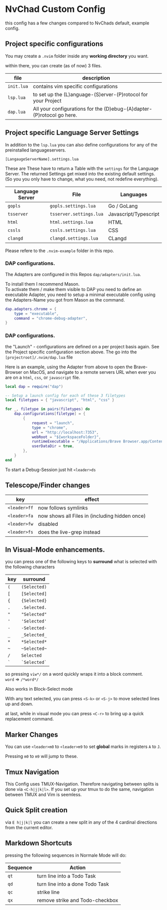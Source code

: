 # NvChad Custom Config

this config has a few changes compared to NvChads default, example config.

## Project specific configurations

You may create a `.nvim` folder inside any **working directory** you want.

within there, you can create (as of now) 3 files.

| file       | description                                                           |
| ---------- | --------------------------------------------------------------------- |
| `init.lua` | contains vim specific configurations                                  |
| `lsp.lua`  | to set up the (L)anguage-(S)erver-(P)rotocol for your Project         |
| `dap.lua`  | All your configurations for the (D)ebug-(A)dapter-(P)rotocol go here. |

## Project specific Language Server Settings

In addition to the `lsp.lua` you can also define configurations for any of the
preinstalled languageservers.

```
[LangaugeServerName].settings.lua
```

These are These have to return a Table with the `settings` for the Language
Server. The returned Settings get mixed into the existing default settings. (So
you you only have to change, what you need, not redefine everything).

| Language Server | File                    | Languages             |
| --------------- | ----------------------- | --------------------- |
| `gopls`         | `gopls.settings.lua`    | Go / GoLang           |
| `tsserver`      | `tsserver.settings.lua` | Javascript/Typescript |
| `html`          | `html.settings.lua`     | HTML                  |
| `cssls`         | `cssls.settings.lua`    | CSS                   |
| `clangd`        | `clangd.settings.lua`   | CLangd                |

Please refere to the `.nvim-example` folder in this repo.

### DAP configurations.

The Adapters are configured in this Repos `dap/adapters/init.lua`.

To install them I recommend Mason.\
To activate them / make them visible to DAP you need to define an executable
Adapter, you need to setup a minimal executable config using the Adapters-Name
you got from Mason as the command.

```lua
dap.adapters.chrome = {
    type = "executable",
    command = "chrome-debug-adapter",
}
```

### DAP configurations.

the "Launch" - configurations are defined on a per project basis again. See the
Project specific configuration section above. The go into the
`[projectroot]/.nvim/dap.lua` file

Here is an example, using the Adapter from above to open the Brave-Browser on
MacOS, and navigate to a remote servers URL when ever you are on a `html`,
`css`, or `javascript` file.

```lua
local dap = require("dap")

-- Setup a launch config for each of these 3 filetypes
local filetypes = { "javascript", "html", "css" }

for _, filetype in pairs(filetypes) do
	dap.configurations[filetype] = {
		{
			request = "launch",
			type = "chrome",
			url = "http://localhost:7353",
			webRoot = "${workspaceFolder}",
			runtimeExecutable = "/Applications/Brave Browser.app/Contents/MacOS/Brave Browser",
			userDataDir = true,
		},
	}
end
```

To start a Debug-Session just hit `<leader>ds`

## Telescope/Finder changes

| key          | effect                                         |
| ------------ | ---------------------------------------------- |
| `<leader>ff` | now follows symlinks                           |
| `<leader>fa` | now shows all Files in (including hidden once) |
| `<leader>fw` | disabled                                       |
| `<leader>fs` | does the live-grep instead                     |

## In Visual-Mode enhancements.

you can press one of the following keys to **surround** what is selected with
the following characters

| key     | surround         |
| ------- | ---------------- |
| `(`     | `(Selected)`     |
| `[`     | `[Selected]`     |
| `{`     | `{Selected}`     |
| `.`     | `.Selected.`     |
| `"`     | `"Selected"`     |
| `'`     | `'Selected'`     |
| `-`     | `-Selected-`     |
| `_`     | `_Selected_`     |
| `*`     | `*Selected*`     |
| `~`     | `~Selected~`     |
| `/`     | `Selected`       |
| `` ` `` | `` `Selected` `` |

so pressing `viw*/` on a word quickly wraps it into a block comment.\
`word` => `/*word*/`

Also works in Block-Select mode

With any text selected, you can press `<S-k>` or `<S-j>` to move selected lines
up and down.

at last, while in visual mode you can press `<C-r>` to bring up a quick
replacement command.

## Marker Changes

You can use `<leader>m0` to `<leader>m9` to set **global** marks in registers
`A` to `J`.

Pressing `m0` to `m9` will jump to these.

## Tmux Navigation

This Config uses TMUX-Navigation. Therefore navigating between splits is done
via `<C-h|j|k|l>`. If you set up your tmux to do the same, navigation between
TMUX and Vim is seemless.

## Quick Split creation

via `E h|j|k|l` you can create a new split in any of the 4 cardinal directions
from the current editor.

## Markdown Shortcuts
pressing the following sequences in Normale Mode will do:

| Sequence | Action                          |
| -------- | ------------------------------- |
| `qt`     | turn line into a Todo Task      |
| `qd`     | turn line into a done Todo Task |
| `qc`     | strike line                     |
| `qx`     | remove strike and Todo-checkbox |
